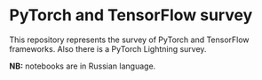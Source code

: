 # PyTorch and TensorFlow survey

This repository represents the survey of PyTorch and TensorFlow frameworks. Also there is a PyTorch Lightning survey.

**NB:** notebooks are in Russian language.

